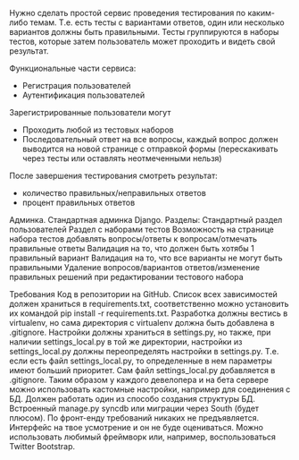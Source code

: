 Нужно сделать простой сервис проведения тестирования по каким-либо темам. Т.е. есть тесты с вариантами ответов, один или несколько вариантов должны быть правильными. Тесты группируются в наборы тестов, которые затем пользователь может проходить и видеть свой результат.

Функциональные части сервиса:
- Регистрация пользователей
- Аутентификация пользователей

Зарегистрированные пользователи могут
- Проходить любой из тестовых наборов
- Последовательный ответ на все вопросы, каждый вопрос должен выводится на новой странице с отправкой формы (перескакивать через тесты или оставлять неотмеченными нельзя)

После завершения тестирования смотреть результат:
- количество правильных/неправильных ответов
- процент правильных ответов



Админка. Стандартная админка Django. Разделы:
Стандартный раздел пользователей
Раздел с наборами тестов
Возможность на странице набора тестов добавлять вопросы/ответы к вопросам/отмечать правильные ответы
Валидация на то, что должен быть хотябы 1 правильный вариант
Валидация на то, что все варианты не могут быть правильными
Удаление вопросов/вариантов ответов/изменение правильных решений при редактировании тестового набора


Требования
Код в репозитории на GitHub.
Список всех зависимостей должен храниться в requirements.txt, соответственно можно установить их командой pip install -r requirements.txt.
Разработка должны вестись в virtualenv, но сама директория с virtualenv должна быть добавлена в .gitignore.
Настройки должны храниться в settings.py, но также, при наличии settings_local.py в той же директории, настройки из settings_local.py должны переопределять настройки в settings.py. Т.е. если есть файл settings_local.py, то определенные в нем параметры имеют больший приоритет. Сам файл settings_local.py добавляется в .gitignore. Таким образом у каждого девелопера и на бета сервере можно использовать кастомные настройки, например для соединения с БД.
Должен работать один из способо создания структуры БД. Встроенный manage.py syncdb или миграции через South (будет плюсом).
По фронт-енду требований никаких не предъявляется. Интерфейс на твое усмотрение и он не буде оцениваться. Можно использовать любимый фреймворк или, например, воспользоваться Twitter Bootstrap.